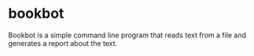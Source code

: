# bookbot

Bookbot is a simple command line program that reads text from a file and generates a report about the text.
